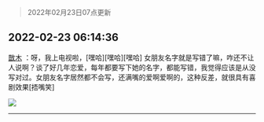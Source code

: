 > 2022年02月23日07点更新
<link rel="stylesheet" href="https://cdn.jsdelivr.net/gh/taotie6/sampleJSON@main/css/photo_show.css">
<meta name="referrer" content="no-referrer" />


 ## 2022-02-23 06:14:36 

 [㪚木](https://www.coolapk.com/feed/33755170?shareKey=OWU4MWU3MzdkZjVkNjIxNTZiMzI~) ：呀，我上电视啦，[嘿哈][嘿哈][嘿哈]
女朋友名字就是写错了嘛，咋还不让人说啊？谈了好几年恋爱，每年都要写下她的名字，都能写错，我觉得应该是从没写对过。女朋友名字居然都不会写，还满嘴的爱啊爱啊的，这种反差，就很具有喜剧效果[捂嘴笑] 

<div class="album">
<img class="img-item" src="http://image.coolapk.com/feed/2022/0223/06/1081091_2f64b017_8075_9342_770@1080x931.jpeg" />
</div>

 ------- 

